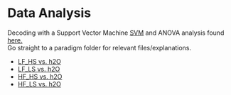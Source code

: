 # Data Analysis  
Decoding with a Support Vector Machine [SVM](https://github.com/niblunc/ChocolateData/tree/master/data_ana/SVM_Decoding) and ANOVA analysis found [here.](https://github.com/niblunc/ChocolateData/tree/master/data_ana/SVM_Decoding) 
<br>
Go straight to a paradigm folder for relevant files/explanations.  

  * [LF_HS vs. h2O](https://github.com/niblunc/ChocolateData/tree/master/data_ana/SVM_Decoding/LF_HS_vs_h2O)  
  * [LF_LS vs. h2O](https://github.com/niblunc/ChocolateData/tree/master/data_ana/SVM_Decoding/LF_LS_vs_h2O)
  * [HF_HS vs. h2O](https://github.com/niblunc/ChocolateData/tree/master/data_ana/SVM_Decoding/HF_HS_vs_h2O)
  * [HF_LS vs. h2O](https://github.com/niblunc/ChocolateData/tree/master/data_ana/SVM_Decoding/HF_LS_vs_h2O)
 
 
